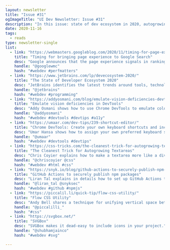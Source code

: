```yaml
---
layout: newsletter
title: "Issue #31"
ogImageTitle: "UI Dev Newsletter: Issue #31"
description: "In this issue: state of dev ecosystem in 2020, autogrowing textareas, npm package publishing, and more."
date: 2020-11-16
tags:
  - reads
type: newsletter-single
list:
  - link: "https://webmasters.googleblog.com/2020/11/timing-for-page-experience.html"
    title: "Timing for bringing page experience to Google Search"
    desc: "Google announces that the page experience signals in ranking will roll out in May 2021."
    handle: "@googlewmc"
    hash: "#webdev #perfmatters"
  - link: "https://www.jetbrains.com/lp/devecosystem-2020/"
    title: "The State of Developer Ecosystem 2020"
    desc: "JetBrains identifies the latest trends around tools, technologies, programming languages, and many other exciting facets of the development world."
    handle: "@jetbrains"
    hash: "#webdev #programming"
  - link: "https://addyosmani.com/blog/emulate-vision-deficiencies-devtools/"
    title: "Emulate vision deficiencies in DevTools"
    desc: "Addy Osmani shows how to use Chrome DevTools to emulate color vision deficiencies, helping you better optimize your pages to be inclusive of users with differing levels of color blindness."
    handle: "@addyosmani"
    hash: "#webdev #devtools #devtips #a11y"
  - link: "https://umaar.com/dev-tips/239-shortcut-editor/"
    title: "Chrome DevTools: Create your own keyboard shortcuts and increase productivity"
    desc: "Umar Hansa shows how to assign your own preferred keyboard shortcuts to common workflows in Chrome DevTools."
    handle: "@umaar"
    hash: "#webdev #devtools #devtips"
  - link: "https://css-tricks.com/the-cleanest-trick-for-autogrowing-textareas/"
    title: "The Cleanest Trick for Autogrowing Textareas"
    desc: "Chris Coyier explains how to make a textarea more like a div, so it expands in height as much as it needs to contain the current value."
    handle: "@chriscoyier @css"
    hash: "#webdev #html #css"
  - link: "https://snyk.io/blog/github-actions-to-securely-publish-npm-packages/"
    title: "GitHub Actions to securely publish npm packages"
    desc: "Liran Tal explains in details how to set up GitHub Actions to automate the publishing of npm packages securely."
    handle: "@liran_tal @snyksec"
    hash: "#webdev #github #npmjs"
  - link: "https://piccalil.li/quick-tip/flow-css-utility/"
    title: "Flow CSS Utility"
    desc: "Andy Bell shares a technique for unifying vertical space between direct siblings."
    handle: "@piccalilli_"
    hash: "#css"
  - link: "https://svgbox.net/"
    title: "SVGBox"
    desc: "SVGBox makes it dead-easy to include icons in your project."
    handle: "@shubhamjainco"
    hash: "#webdev #svg"

---
```

